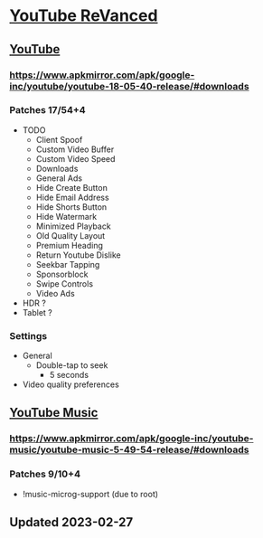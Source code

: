 # [YouTube ReVanced](./)
## [YouTube](https://github.com/revanced/revanced-patches#-comgoogleandroidyoutube)
### https://www.apkmirror.com/apk/google-inc/youtube/youtube-18-05-40-release/#downloads
### Patches 17/54+4
- TODO
  - Client Spoof
  - Custom Video Buffer
  - Custom Video Speed
  - Downloads
  - General Ads
  - Hide Create Button
  - Hide Email Address
  - Hide Shorts Button
  - Hide Watermark
  - Minimized Playback
  - Old Quality Layout
  - Premium Heading
  - Return Youtube Dislike
  - Seekbar Tapping
  - Sponsorblock
  - Swipe Controls
  - Video Ads
- HDR ?
- Tablet ?
### Settings
- General
  - Double-tap to seek
    - 5 seconds
- Video quality preferences

## [YouTube Music](https://github.com/revanced/revanced-patches#-comgoogleandroidappsyoutubemusic)
### https://www.apkmirror.com/apk/google-inc/youtube-music/youtube-music-5-49-54-release/#downloads
### Patches 9/10+4
- !music-microg-support (due to root)
## Updated 2023-02-27
